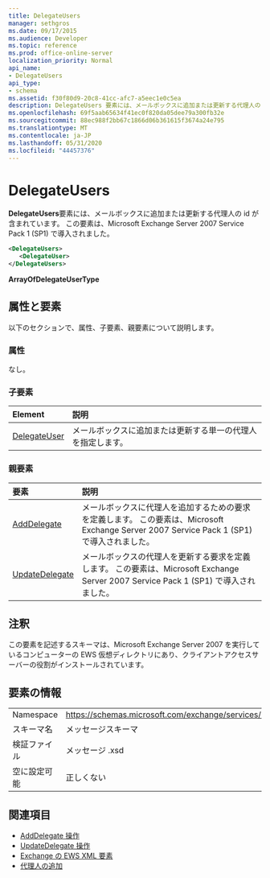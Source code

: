```yaml
---
title: DelegateUsers
manager: sethgros
ms.date: 09/17/2015
ms.audience: Developer
ms.topic: reference
ms.prod: office-online-server
localization_priority: Normal
api_name:
- DelegateUsers
api_type:
- schema
ms.assetid: f30f80d9-20c8-41cc-afc7-a5eec1e0c5ea
description: DelegateUsers 要素には、メールボックスに追加または更新する代理人の id が含まれています。 この要素は、Microsoft Exchange Server 2007 Service Pack 1 (SP1) で導入されました。
ms.openlocfilehash: 69f5aab65634f41ec0f820da05dee79a300fb32e
ms.sourcegitcommit: 88ec988f2bb67c1866d06b361615f3674a24e795
ms.translationtype: MT
ms.contentlocale: ja-JP
ms.lasthandoff: 05/31/2020
ms.locfileid: "44457376"
---
```

# <a name="delegateusers"></a>DelegateUsers

**DelegateUsers**要素には、メールボックスに追加または更新する代理人の id が含まれています。 この要素は、Microsoft Exchange Server 2007 Service Pack 1 (SP1) で導入されました。 
  
```xml
<DelegateUsers>
   <DelegateUser>
</DelegateUsers>
```

**ArrayOfDelegateUserType**

## <a name="attributes-and-elements"></a>属性と要素

以下のセクションで、属性、子要素、親要素について説明します。
  
### <a name="attributes"></a>属性

なし。
  
### <a name="child-elements"></a>子要素

|**Element**|**説明**|
|:-----|:-----|
|[DelegateUser](delegateuser.md) <br/> |メールボックスに追加または更新する単一の代理人を指定します。  <br/> |
   
### <a name="parent-elements"></a>親要素

|**要素**|**説明**|
|:-----|:-----|
|[AddDelegate](adddelegate.md) <br/> |メールボックスに代理人を追加するための要求を定義します。 この要素は、Microsoft Exchange Server 2007 Service Pack 1 (SP1) で導入されました。  <br/> |
|[UpdateDelegate](updatedelegate.md) <br/> |メールボックスの代理人を更新する要求を定義します。 この要素は、Microsoft Exchange Server 2007 Service Pack 1 (SP1) で導入されました。  <br/> |
   
## <a name="remarks"></a>注釈

この要素を記述するスキーマは、Microsoft Exchange Server 2007 を実行しているコンピューターの EWS 仮想ディレクトリにあり、クライアントアクセスサーバーの役割がインストールされています。
  
## <a name="element-information"></a>要素の情報

|||
|:-----|:-----|
|Namespace  <br/> |https://schemas.microsoft.com/exchange/services/2006/messages  <br/> |
|スキーマ名  <br/> |メッセージスキーマ  <br/> |
|検証ファイル  <br/> |メッセージ .xsd  <br/> |
|空に設定可能  <br/> |正しくない  <br/> |
   
## <a name="see-also"></a>関連項目

- [AddDelegate 操作](adddelegate-operation.md) 
- [UpdateDelegate 操作](updatedelegate-operation.md)
- [Exchange の EWS XML 要素](ews-xml-elements-in-exchange.md)
- [代理人の追加](https://msdn.microsoft.com/library/3a744150-66a3-4a13-9433-793603ba5038%28Office.15%29.aspx)

